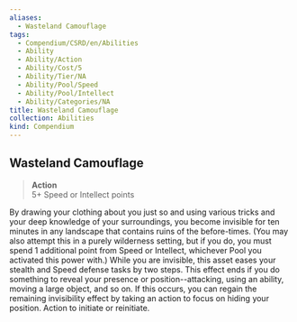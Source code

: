 ```yaml
---
aliases:
  - Wasteland Camouflage
tags:
  - Compendium/CSRD/en/Abilities
  - Ability
  - Ability/Action
  - Ability/Cost/5
  - Ability/Tier/NA
  - Ability/Pool/Speed
  - Ability/Pool/Intellect
  - Ability/Categories/NA
title: Wasteland Camouflage
collection: Abilities
kind: Compendium
---
```

## Wasteland Camouflage  
>**Action**  
>5+ Speed or Intellect points
  
By drawing your clothing about you just so and using various tricks and your deep knowledge of your surroundings, you become invisible for ten minutes in any landscape that contains ruins of the before-times. (You may also attempt this in a purely wilderness setting, but if you do, you must spend 1 additional point from Speed or Intellect, whichever Pool you activated this power with.) While you are invisible, this asset eases your stealth and Speed defense tasks by two steps. This effect ends if you do something to reveal your presence or position--attacking, using an ability, moving a large object, and so on. If this occurs, you can regain the remaining invisibility effect by taking an action to focus on hiding your position. Action to initiate or reinitiate.